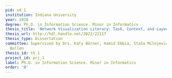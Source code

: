```yaml
---
pid: ed_1
institution: Indiana University
year: 2018
degree: Ph.D. in Information Science. Minor in Informatics
thesis_title: 'Network Visualization Literacy: Task, Context, and Layout'
thesis_url: http://hdl.handle.net/2022/22117
thesis_type: Dissertation
committee: Supervised by Drs. Katy Börner, Hamid Ekbia, Staša Milojević, and Johan
  Bollen
thesis_id: th_1
project_id: prj_1
label: Ph.D. in Information Science. Minor in Informatics
order: '0'
---
```

